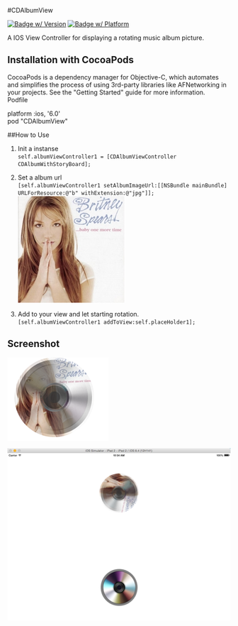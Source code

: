 #CDAlbumView

[![Badge w/ Version](https://cocoapod-badges.herokuapp.com/v/CDAlbumView/badge.png)](http://cocoadocs.org/docsets/CDAlbumView)
[![Badge w/ Platform](https://cocoapod-badges.herokuapp.com/p/CDAlbumView/badge.svg)](http://cocoadocs.org/docsets/CDAlbumView)


A IOS View Controller for displaying a rotating music album picture.

## Installation with CocoaPods

CocoaPods is a dependency manager for Objective-C, which automates and simplifies the process of using 3rd-party libraries like AFNetworking in your projects. See the "Getting Started" guide for more information.    
Podfile

platform :ios, '6.0'  
pod "CDAlbumView"


##How to Use

1. Init  a instanse  
`self.albumViewController1 = [CDAlbumViewController CDAlbumWithStoryBoard];`

2. Set a album url  
`[self.albumViewController1 setAlbumImageUrl:[[NSBundle mainBundle] URLForResource:@"b" withExtension:@"jpg"]];`  
![example](./screenshot/e.jpg)

3. Add to your view and let starting rotation.  
`[self.albumViewController1 addToView:self.placeHolder1];`  

## Screenshot

![screenshot](./screenshot/screenshot2.png)

![screenshot](./screenshot/screenshot.png)
    
